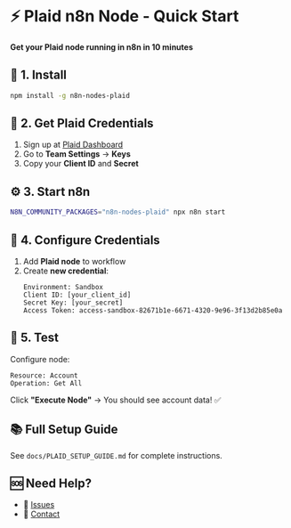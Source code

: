 # ⚡ Plaid n8n Node - Quick Start

**Get your Plaid node running in n8n in 10 minutes**

## 🚀 **1. Install**
```bash
npm install -g n8n-nodes-plaid
```

## 🔑 **2. Get Plaid Credentials**
1. Sign up at [Plaid Dashboard](https://dashboard.plaid.com/signup)
2. Go to **Team Settings** → **Keys**
3. Copy your **Client ID** and **Secret**

## ⚙️ **3. Start n8n**
```bash
N8N_COMMUNITY_PACKAGES="n8n-nodes-plaid" npx n8n start
```

## 🔐 **4. Configure Credentials**
1. Add **Plaid node** to workflow
2. Create **new credential**:
   ```
   Environment: Sandbox
   Client ID: [your_client_id]
   Secret Key: [your_secret]  
   Access Token: access-sandbox-82671b1e-6671-4320-9e96-3f13d2b85e0a
   ```

## 🧪 **5. Test**
Configure node:
```
Resource: Account
Operation: Get All
```

Click **"Execute Node"** → You should see account data! ✅

## 📚 **Full Setup Guide**
See `docs/PLAID_SETUP_GUIDE.md` for complete instructions.

## 🆘 **Need Help?**
- 🐛 [Issues](https://github.com/jcdotio/n8n-nodes-plaid/issues)
- 📧 [Contact](mailto:jc@jc.io) 